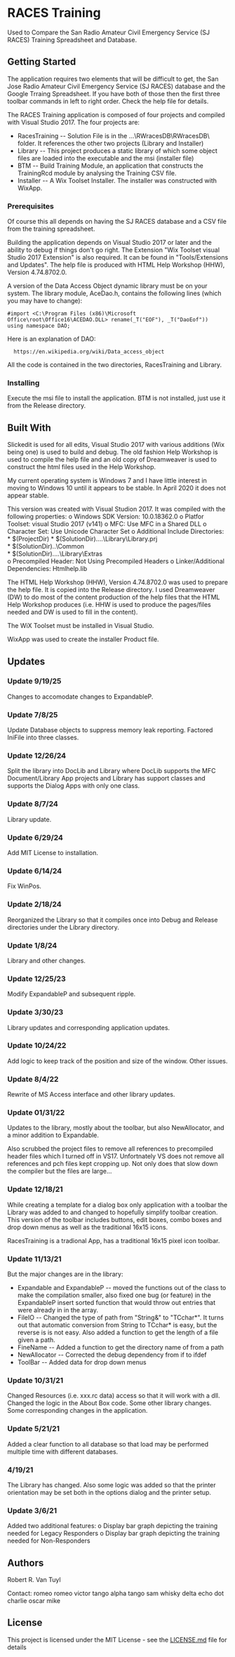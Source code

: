 # RACES Training

 Used to Compare the San Radio Amateur Civil Emergency Service (SJ RACES) Training Spreadsheet and
 Database.

## Getting Started

The application requires two elements that will be difficult to get, the San Jose Radio Amateur Civil
Emergency Service (SJ RACES) database and the Google Trraing Spreadsheet.  If you have both of those then
the first three toolbar commands in left to right order.  Check the help file for details.

The RACES Training application is composed of four projects and compiled with Visual Studio 2017.
The four projects are:
  - RacesTraining -- Solution File is in the ...\RWracesDB\RWracesDB\ folder.  It references the other two
    projects (Library and Installer)
  - Library -- This project produces a static library of which some object files are loaded into
    the executable and the msi (installer file)
  - BTM -- Build Training Module, an application that constructs the TrainingRcd module by analysing the
    Training CSV file.
  - Installer -- A Wix Toolset Installer.  The installer was constructed with WixApp.

### Prerequisites

Of course this all depends on having the SJ RACES database and a CSV file from the training spreadsheet.

Building the application depends on Visual Studio 2017 or later and the ability to
debug if things don't go right.  The Extension "Wix Toolset visual Studio 2017 Extension" is also
required.  It can be found in "Tools/Extensions and Updates".  The help file is produced with
HTML Help Workshop (HHW), Version 4.74.8702.0.

A version of the Data Access Object dynamic library must be on your system.  The library module,
AceDao.h, contains the following lines (which you may have to change):
```
#import <C:\Program Files (x86)\Microsoft Office\root\Office16\ACEDAO.DLL> rename(_T("EOF"), _T("DaoEof"))
using namespace DAO;
```
Here is an explanation of DAO:
```
  https://en.wikipedia.org/wiki/Data_access_object
```

All the code is contained in the two directories, RacesTraining and Library.

### Installing

Execute the msi file to install the application.  BTM is not installed, just use it from the Release
directory.


## Built With

Slickedit is used for all edits, Visual Studio 2017 with various additions (Wix being one) is used to
build and debug.  The old fashion Help Workshop is used to compile the help file and an old copy of
Dreamweaver is used to construct the html files used in the Help Workshop.

My current operating system is Windows 7 and I have little interest in moving to Windows 10 until it
appears to be stable.  In April 2020 it does not appear stable.

This version was created with Visual Studion 2017.  It was compiled with the following properties:
  o Windows SDK Version: 10.0.18362.0
  o Platfor Toolset: visual Studio 2017 (v141)
  o MFC: Use MFC in a Shared DLL
  o Character Set:  Use Unicode Character Set
  o Additional Include Directories:
    * $(ProjectDir)
    * $(SolutionDir)..\..\Library\Library.prj\
    * $(SolutionDir)..\Common\
    * $(SolutionDir)..\..\Library\Extras\
  o  Precompiled Header:  Not Using Precompiled Headers
  o  Linker/Additional Dependencies:  Htmlhelp.lib

The HTML Help Workshop (HHW), Version 4.74.8702.0 was used to prepare the help file.  It is
copied into the Release directory.  I used Dreamweaver (DW) to do most of the content production of the
help files that the HTML Help Workshop produces (i.e. HHW is used to produce the pages/files needed
and DW is used to fill in the content).

The WiX Toolset must be installed in Visual Studio.

WixApp was used to create the installer Product file.

## Updates

### Update 9/19/25

Changes to accomodate changes to ExpandableP.

### Update 7/8/25

Update Database objects to suppress memory leak reporting.  Factored IniFile into three classes.

### Update 12/26/24

Split the library into DocLib and Library where DocLib supports the MFC Document/Library App
projects and Library has support classes and supports the Dialog Apps with only one class.

### Update 8/7/24

Library update.

### Update 6/29/24

Add MIT License to installation.

### Update 6/14/24

Fix WinPos.

### Update 2/18/24

Reorganized the Library so that it compiles once into Debug and Release directories under the Library
directory.

### Update 1/8/24

Library and other changes.

### Update 12/25/23

Modify ExpandableP and subsequent ripple.

### Update 3/30/23

Library updates and corresponding application updates.

### Update 10/24/22

Add logic to keep track of the position and size of the window.  Other issues.

### Update 8/4/22

Rewrite of MS Access interface and other library updates.

### Update 01/31/22

Updates to the library, mostly about the toolbar, but also NewAllocator, and a minor addition to
Expandable.

Also scrubbed the project files to remove all references to precompiled header files which I turned off
in VS17.  Unfortnately VS does not remove all references and pch files kept cropping up.  Not only does
that slow down the compiler but the files are large...

### Update 12/18/21

While creating a template for a dialog box only application with a toolbar the Library was added to and
changed to hopefully simplify toolbar creation.  This version of the toolbar includes buttons, edit boxes,
combo boxes and drop down menus as well as the traditional 16x15 icons.

RacesTraining is a tradional App, has a traditional 16x15 pixel icon toolbar.

### Update 11/13/21

But the major changes are in the library:

  - Expandable and ExpandableP -- moved the functions out of the class to make the compilation smaller,
also fixed one bug (or feature) in the ExpandableP insert sorted function that would throw out entries
that were already in in the array.
  - FileIO -- Changed the type of path from "String&" to "TCchar*".  It turns out that automatic
conversion from String to TCchar* is easy, but the reverse is is not easy.  Also added a function to
get the length of a file given a path.
  - FineName -- Added a function to get the directory name of from a path
  - NewAllocator -- Corrected the debug dependency from if to ifdef
  - ToolBar -- Added data for drop down menus

### Update 10/31/21

Changed Resources (i.e. xxx.rc data) access so that it will work with a dll.  Changed the logic in the
About Box code.  Some other library changes.  Some corresponding changes in the application.

### Update 5/21/21

Added a clear function to all database so that load may be performed multiple time with different
databases.

### 4/19/21

The Library has changed.  Also some logic was added so that the printer orientation may be set both in
the options dialog and the printer setup.

### Update 3/6/21

Added two additional features:
  o Display bar graph depicting the training needed for Legacy Responders
  o Display bar graph depicting the training needed for Non-Responders

## Authors

Robert R. Van Tuyl

Contact:  romeo romeo victor tango alpha tango sam whisky delta echo dot charlie oscar mike

## License

 This project is licensed under the MIT License - see the [LICENSE.md](LICENSE.md) file for details



